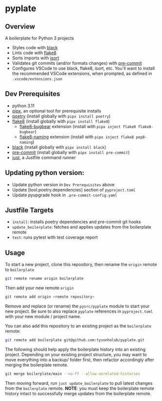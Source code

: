 # pyplate

## Overview
A boilerplate for Python 3 projects

- Styles code with [black](https://github.com/psf/black)
- Lints code with [flake8](https://github.com/PyCQA/flake8)
- Sorts imports with [isort](https://github.com/PyCQA/isort)
- Validates git commits (and/or formats changes) with [pre-commit](https://github.com/pre-commit/pre-commit)
- Configures VSCode to use black, flake8, isort, etc. You'll want to install the recommended VSCode extensions, when prompted, as defined in `.vscode/extensions.json`

## Dev Prerequisites
- python 3.11
- [pipx](https://pypa.github.io/pipx/), an optional tool for prerequisite installs
- [poetry](https://github.com/python-poetry/poetry) (install globally with `pipx install poetry`)
- [flake8](https://github.com/PyCQA/flake8) (install globally with `pipx install flake8`)
  - [flake8-bugbear](https://github.com/PyCQA/flake8-bugbear) extension (install with `pipx inject flake8 flake8-bugbear`)
  - [flake8-naming](https://github.com/PyCQA/pep8-naming) extension (install with `pipx inject flake8 pep8-naming`)
- [black](https://github.com/psf/black) (install globally with `pipx install black`)
- [pre-commit](https://github.com/pre-commit/pre-commit) (install globally with `pipx install pre-commit`)
- [just](https://github.com/casey/just), a Justfile command runner

## Updating python version:
- Update python version in `Dev Prerequisites` above
- Update \[tool.poetry.dependencies\] section of `pyproject.toml`
- Update pyupgrade hook in `.pre-commit-config.yaml`

## Justfile Targets

- `install`: installs poetry dependencies and pre-commit git hooks
- `update_boilerplate`: fetches and applies updates from the boilerplate remote
- `test`: runs pytest with test coverage report

## Usage
To start a new project, clone this repository, then rename the `origin` remote to `boilerplate`
```bash
git remote rename origin boilerplate
```
Then add your new remote `origin`
```bash
git remote add origin <remote repository>
```
Remove and replace (or rename) the `pysrc/pyplate` module to start your new project. Be sure to also replace `pyplate` references in `pyproject.toml` with your new module / project name.

You can also add this repository to an existing project as the `boilerplate` remote:
```bash
git remote add boilerplate git@github.com:tysonholub/pyplate.git
```

The following should help apply the boilerplate history into an existing project. Depending on your existing project structure, you may want to move everything into a backup/ folder first, then refactor accordingly after merging the boilerplate remote.
```bash
git merge boilerplate/main --no-ff --allow-unrelated-histories
```

Then moving forward, run `just update_boilerplate` to pull latest changes from the `boilerplate` remote. **NOTE**: you must keep the boilerplate remote history intact to successfully merge updates from the boilerplate remote.
